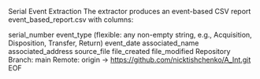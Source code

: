 Serial Event Extraction
The extractor produces an event-based CSV report event_based_report.csv with columns:

serial_number
event_type (flexible: any non-empty string, e.g., Acquisition, Disposition, Transfer, Return)
event_date
associated_name
associated_address
source_file
file_created
file_modified
Repository
Branch: main
Remote: origin -> https://github.com/nicktishchenko/A_Int.git EOF
